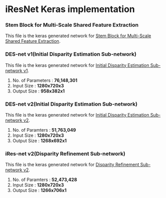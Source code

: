 # iResNet Keras implementation

### Stem Block for Multi-Scale Shared Feature Extraction

This file is the keras generated network for [Stem Block for Multi-Scale Shared Feature Extraction](images/model_shared_features.png).

### DES-net v1(Initial Disparity Estimation Sub-network)

This file is the keras generated network for [Initial Disparity Estimation Sub-network v1](images/model_init_disp_v1.png).

1. No. of Parameters : **76,148,301**
2. Input Size : **1280x720x3**
3. Output Size : **958x382x1**

### DES-net v2(Initial Disparity Estimation Sub-network)

This file is the keras generated network for [Initial Disparity Estimation Sub-network v2](images/model_init_disp_v2.png).

1. No. of Paramters : **51,763,049**
2. Input Size : **1280x720x3**
3. Output Size : **1268x692x1**

### iRes-net v2(Disparity Refinement Sub-network)

This file is the keras generated network for [Disparity Refinement Sub-network v2](images/model_refinement_v2.png).

1. No. of Paramters : **52,473,428**
2. Input Size : **1280x720x3**
3. Output Size : **1266x706x1**
